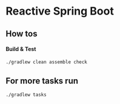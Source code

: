 # Reactive Spring Boot

## How tos

#### Build & Test
```bash
./gradlew clean assemble check
```

## For more tasks run
```bash
./gradlew tasks
```
